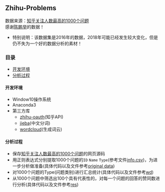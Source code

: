 Zhihu-Problems
-----
数据来源：[知乎关注人数最高的1000个问题](https://zhuanlan.zhihu.com/p/21103740)<br>
感谢[陈鹏举](https://www.zhihu.com/people/chen-peng-ju/activities)的数据！<br>
* 特别说明：该数据集是2016年的数据，2018年可能已经发生较大变化，但是仍不失为一个好的数据分析的素材！
### 目录
* [开发环境](#开发环境)
* [分析过程](#分析过程)
#### 开发环境
* Window10操作系统
* Anaconda3
* 第三方库
  * [zhihu-oauth](https://github.com/7sDream/zhihu-oauth)(知乎API)
  * [jieba](https://github.com/fxsjy/jieba)(中文分词)
  * [wordcloud](https://github.com/amueller/word_cloud)(生成词云)
#### 分析过程
* 保存[知乎关注人数最高的1000个问题](https://zhuanlan.zhihu.com/p/21103740)的网页源码<br>
* 用正则表达式分别提取1000个问题的`ID` `Name` `Type`(参考文件[info.csv](/original%20data/info.csv))，为进一步分析做准备(具体代码以及文件参考[original data](/original%20data))<br>
* 对1000个问题的Type(问题类别)进行汇总统计(具体代码以及文件参考[wd](wd))
* 从1000个问题中筛选出100个具有代表性的，对每一个问题的回答的赞同数进行分析(具体代码以及文件参考[res](/problems%20analysis/res))
